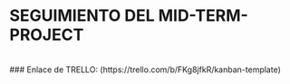# SEGUIMIENTO DEL MID-TERM-PROJECT
<br />
### Enlace de TRELLO: (https://trello.com/b/FKg8jfkR/kanban-template)
